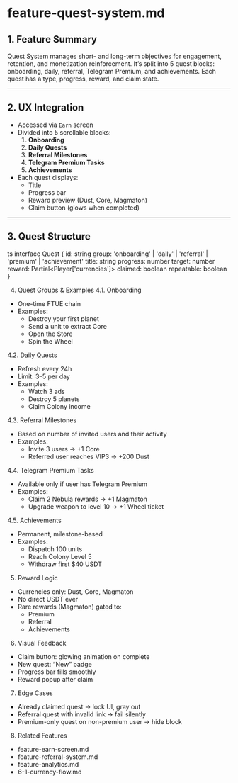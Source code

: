 # feature-quest-system.md

## 1. Feature Summary
Quest System manages short- and long-term objectives for engagement, retention, and monetization reinforcement. It’s split into 5 quest blocks: onboarding, daily, referral, Telegram Premium, and achievements. Each quest has a type, progress, reward, and claim state.

---

## 2. UX Integration
- Accessed via `Earn` screen
- Divided into 5 scrollable blocks:
  1. **Onboarding**
  2. **Daily Quests**
  3. **Referral Milestones**
  4. **Telegram Premium Tasks**
  5. **Achievements**
- Each quest displays:
  - Title
  - Progress bar
  - Reward preview (Dust, Core, Magmaton)
  - Claim button (glows when completed)

---

## 3. Quest Structure

ts
interface Quest {
  id: string
  group: 'onboarding' | 'daily' | 'referral' | 'premium' | 'achievement'
  title: string
  progress: number
  target: number
  reward: Partial<Player['currencies']>
  claimed: boolean
  repeatable: boolean
}

4. Quest Groups & Examples
4.1. Onboarding
- One-time FTUE chain
- Examples:
  - Destroy your first planet
  - Send a unit to extract Core
  - Open the Store
  - Spin the Wheel

4.2. Daily Quests
- Refresh every 24h
- Limit: 3–5 per day
- Examples:
  - Watch 3 ads
  - Destroy 5 planets
  - Claim Colony income

4.3. Referral Milestones
- Based on number of invited users and their activity
- Examples:
  - Invite 3 users → +1 Core
  - Referred user reaches VIP3 → +200 Dust

4.4. Telegram Premium Tasks
- Available only if user has Telegram Premium
- Examples:
  - Claim 2 Nebula rewards → +1 Magmaton
  - Upgrade weapon to level 10 → +1 Wheel ticket

4.5. Achievements
- Permanent, milestone-based
- Examples:
  - Dispatch 100 units
  - Reach Colony Level 5
  - Withdraw first $40 USDT

5. Reward Logic
- Currencies only: Dust, Core, Magmaton
- No direct USDT ever
- Rare rewards (Magmaton) gated to:
  - Premium
  - Referral
  - Achievements

6. Visual Feedback
  - Claim button: glowing animation on complete
  - New quest: “New” badge
  - Progress bar fills smoothly
  - Reward popup after claim

7. Edge Cases
  - Already claimed quest → lock UI, gray out
  - Referral quest with invalid link → fail silently
  - Premium-only quest on non-premium user → hide block

8. Related Features
  - feature-earn-screen.md
  - feature-referral-system.md
  - feature-analytics.md
  - 6-1-currency-flow.md
